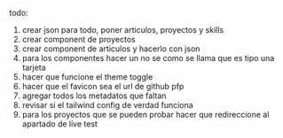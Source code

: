 todo:
1. crear json para todo, poner articulos, proyectos y skills
2. crear component de proyectos
3. crear component de articulos y hacerlo con json
4. para los componentes hacer un no se como se llama que es tipo una tarjeta
5. hacer que funcione el theme toggle
6. hacer que el favicon sea el url de github pfp
7. agregar todos los metadatos que faltan
8. revisar si el tailwind config de verdad funciona
9. para los proyectos que se pueden probar hacer que redireccione al apartado de live test
